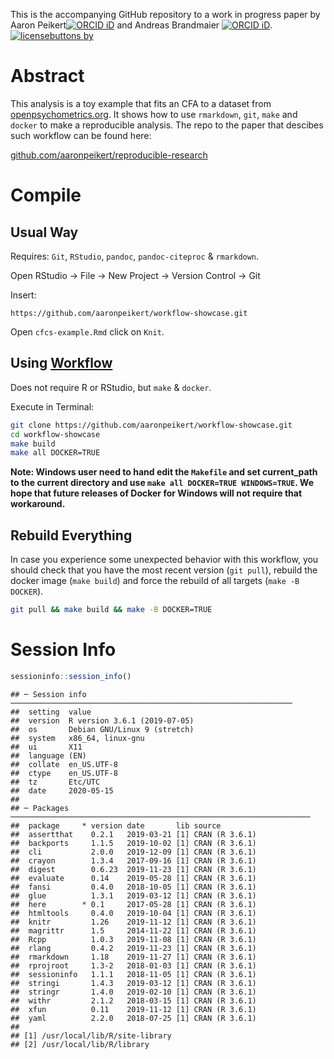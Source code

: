 This is the accompanying GitHub repository to a work in progress paper
by Aaron Peikert[![ORCID
iD](https://orcid.org/sites/default/files/images/orcid_16x16.png)](https://orcid.org/0000-0001-7813-818X)
and Andreas Brandmaier [![ORCID
iD](https://orcid.org/sites/default/files/images/orcid_16x16.png)](http://orcid.org/0000-0001-8765-6982).
[![licensebuttons
by](https://licensebuttons.net/l/by/3.0/88x31.png)](https://creativecommons.org/licenses/by/4.0)

# Abstract

This analysis is a toy example that fits an CFA to a dataset from
[openpsychometrics.org](http://openpsychometrics.org/_rawdata/CFCS.zip).
It shows how to use `rmarkdown`, `git`, `make` and `docker` to make a
reproducible analysis. The repo to the paper that descibes such workflow
can be found
here:

[github.com/aaronpeikert/reproducible-research](https://github.com/aaronpeikert/reproducible-research)

# Compile

## Usual Way

Requires: `Git`, `RStudio`, `pandoc`, `pandoc-citeproc` & `rmarkdown`.

Open RStudio -\> File -\> New Project -\> Version Control -\> Git

Insert:

    https://github.com/aaronpeikert/workflow-showcase.git

Open `cfcs-example.Rmd` click on
`Knit`.

## Using [Workflow](https://github.com/aaronpeikert/reproducible-research)

Does not require R or RStudio, but `make` & `docker`.

Execute in Terminal:

``` bash
git clone https://github.com/aaronpeikert/workflow-showcase.git
cd workflow-showcase
make build
make all DOCKER=TRUE
```

**Note: Windows user need to hand edit the `Makefile` and set
current\_path to the current directory and use `make all DOCKER=TRUE
WINDOWS=TRUE`. We hope that future releases of Docker for Windows will
not require that workaround.**

## Rebuild Everything

In case you experience some unexpected behavior with this workflow, you
should check that you have the most recent version (`git pull`), rebuild
the docker image (`make build`) and force the rebuild of all targets
(`make -B
    DOCKER`).

``` bash
git pull && make build && make -B DOCKER=TRUE
```

# Session Info

``` r
sessioninfo::session_info()
```

    ## ─ Session info ───────────────────────────────────────────────────────────────
    ##  setting  value                       
    ##  version  R version 3.6.1 (2019-07-05)
    ##  os       Debian GNU/Linux 9 (stretch)
    ##  system   x86_64, linux-gnu           
    ##  ui       X11                         
    ##  language (EN)                        
    ##  collate  en_US.UTF-8                 
    ##  ctype    en_US.UTF-8                 
    ##  tz       Etc/UTC                     
    ##  date     2020-05-15                  
    ## 
    ## ─ Packages ───────────────────────────────────────────────────────────────────
    ##  package     * version date       lib source        
    ##  assertthat    0.2.1   2019-03-21 [1] CRAN (R 3.6.1)
    ##  backports     1.1.5   2019-10-02 [1] CRAN (R 3.6.1)
    ##  cli           2.0.0   2019-12-09 [1] CRAN (R 3.6.1)
    ##  crayon        1.3.4   2017-09-16 [1] CRAN (R 3.6.1)
    ##  digest        0.6.23  2019-11-23 [1] CRAN (R 3.6.1)
    ##  evaluate      0.14    2019-05-28 [1] CRAN (R 3.6.1)
    ##  fansi         0.4.0   2018-10-05 [1] CRAN (R 3.6.1)
    ##  glue          1.3.1   2019-03-12 [1] CRAN (R 3.6.1)
    ##  here        * 0.1     2017-05-28 [1] CRAN (R 3.6.1)
    ##  htmltools     0.4.0   2019-10-04 [1] CRAN (R 3.6.1)
    ##  knitr         1.26    2019-11-12 [1] CRAN (R 3.6.1)
    ##  magrittr      1.5     2014-11-22 [1] CRAN (R 3.6.1)
    ##  Rcpp          1.0.3   2019-11-08 [1] CRAN (R 3.6.1)
    ##  rlang         0.4.2   2019-11-23 [1] CRAN (R 3.6.1)
    ##  rmarkdown     1.18    2019-11-27 [1] CRAN (R 3.6.1)
    ##  rprojroot     1.3-2   2018-01-03 [1] CRAN (R 3.6.1)
    ##  sessioninfo   1.1.1   2018-11-05 [1] CRAN (R 3.6.1)
    ##  stringi       1.4.3   2019-03-12 [1] CRAN (R 3.6.1)
    ##  stringr       1.4.0   2019-02-10 [1] CRAN (R 3.6.1)
    ##  withr         2.1.2   2018-03-15 [1] CRAN (R 3.6.1)
    ##  xfun          0.11    2019-11-12 [1] CRAN (R 3.6.1)
    ##  yaml          2.2.0   2018-07-25 [1] CRAN (R 3.6.1)
    ## 
    ## [1] /usr/local/lib/R/site-library
    ## [2] /usr/local/lib/R/library
